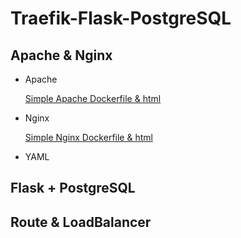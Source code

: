 # Traefik-Flask-PostgreSQL

## Apache & Nginx

* Apache

    [Simple Apache Dockerfile & html](https://github.com/XuanLin123/Traefik-Flask-PostgreSQL/tree/main/apache)

* Nginx

    [Simple Nginx Dockerfile & html](https://github.com/XuanLin123/Traefik-Flask-PostgreSQL/tree/main/nginx)

* YAML

    

## Flask + PostgreSQL



## Route & LoadBalancer



